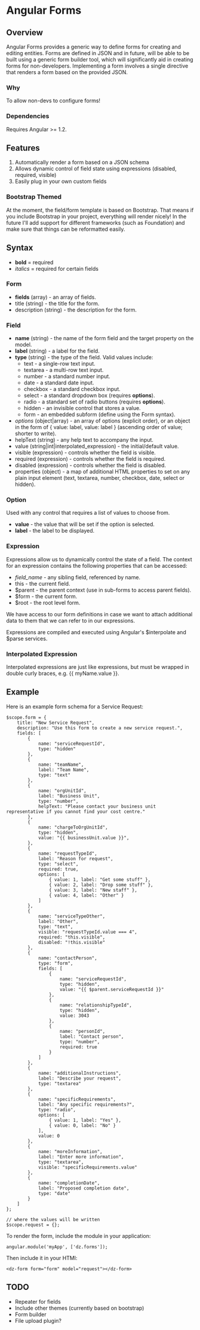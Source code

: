 Angular Forms
=============

Overview
--------

Angular Forms provides a generic way to define forms for creating and editing entities. Forms are defined in JSON and in future, will be able to be built using a generic form builder tool, which will significantly aid in creating forms for non-developers. Implementing a form involves a single directive that renders a form based on the provided JSON.

### Why

To allow non-devs to configure forms!

### Dependencies

Requires Angular >= 1.2.

Features
--------

1. Automatically render a form based on a JSON schema
2. Allows dynamic control of field state using expressions (disabled, required, visible)
3. Easily plug in your own custom fields

### Bootstrap Themed

At the moment, the field/form template is based on Bootstrap. That means if you include Bootstrap in your project,
everything will render nicely! In the future I'll add support for different frameworks (such as Foundation) and
make sure that things can be reformatted easily.

Syntax
------

- **bold** = required
- *italics* = required for certain fields

### Form

- **fields** (array) - an array of fields.
- title (string) - the title for the form.
- description (string) - the description for the form.

### Field

- **name** (string) - the name of the form field and the target property on the model.
- **label** (string) - a label for the field.
- **type** (string) - the type of the field. Valid values include:
    - text - a single-row text input.
    - textarea - a multi-row text input.
    - number - a standard number input.
    - date - a standard date input.
    - checkbox - a standard checkbox input.
    - select - a standard dropdown box (requires **options**).
    - radio - a standard set of radio buttons (requires **options**).
    - hidden - an invisible control that stores a value.
    - form - an embedded subform (define using the Form syntax).
- *options* (object|array) - an array of options (explicit order), or an object in the form of { value: label, value: label } (ascending order of value; shorter to write).
- helpText (string) - any help text to accompany the input.
- value (string|int|interpolated_expression) - the initial/default value.
- visible (expression) - controls whether the field is visible.
- required (expression) - controls whether the field is required.
- disabled (expression) - controls whether the field is disabled.
- properties (object) - a map of additional HTML properties to set on any plain input element (text, textarea, number, checkbox, date, select or hidden).

### Option

Used with any control that requires a list of values to choose from.

- **value** - the value that will be set if the option is selected.
- **label** - the label to be displayed.

### Expression

Expressions allow us to dynamically control the state of a field.
The context for an expression contains the following properties that can be accessed:

- *field_name* - any sibling field, referenced by name.
- this - the current field.
- $parent - the parent context (use in sub-forms to access parent fields).
- $form - the current form.
- $root - the root level form.

We have access to our form definitions in case we want to
attach additional data to them that we can refer to in our expressions.

Expressions are compiled and executed using Angular's $interpolate and $parse services.

### Interpolated Expression

Interpolated expressions are just like expressions, but must be wrapped
in double curly braces, e.g. {{ myName.value }}.

Example
-------

Here is an example form schema for a Service Request:

    $scope.form = {
        title: "New Service Request",
        description: "Use this form to create a new service request.",
        fields: [
            {
                name: "serviceRequestId",
                type: "hidden"
            },
            {
                name: "teamName",
                label: "Team Name",
                type: "text"
            },
            {
                name: "orgUnitId",
                label: "Business Unit",
                type: "number",
                helpText: "Please contact your business unit representative if you cannot find your cost centre."
            },
            {
                name: "chargeToOrgUnitId",
                type: "hidden",
                value: "{{ businessUnit.value }}",
            },
            {
                name: "requestTypeId",
                label: "Reason for request",
                type: "select",
                required: true,
                options: [
                    { value: 1, label: "Get some stuff" },
                    { value: 2, label: "Drop some stuff" },
                    { value: 3, label: "New staff" },
                    { value: 4, label: "Other" }
                ]
            },
            {
                name: "serviceTypeOther",
                label: "Other",
                type: "text",
                visible: "requestTypeId.value === 4",
                required: "this.visible",
                disabled: "!this.visible"
            },
            {
                name: "contactPerson",
                type: "form",
                fields: [
                    {
                        name: "serviceRequestId",
                        type: "hidden",
                        value: "{{ $parent.serviceRequestId }}"
                    },
                    {
                        name: "relationshipTypeId",
                        type: "hidden",
                        value: 3043
                    },
                    {
                        name: "personId",
                        label: "Contact person",
                        type: "number",
                        required: true
                    }
                ]
            },
            {
                name: "additionalInstructions",
                label: "Describe your request",
                type: "textarea"
            },
            {
                name: "specificRequirements",
                label: "Any specific requirements?",
                type: "radio",
                options: [
                    { value: 1, label: "Yes" },
                    { value: 0, label: "No" }
                ],
                value: 0
            },
            {
                name: "moreInformation",
                label: "Enter more information",
                type: "textarea",
                visible: "specificRequirements.value"
            },
            {
                name: "completionDate",
                label: "Proposed completion date",
                type: "date"
            }
        ]
    };

    // where the values will be written
    $scope.request = {};

To render the form, include the module in your application:

    angular.module('myApp', ['dz.forms']);

Then include it in your HTMl:

    <dz-form form="form" model="request"></dz-form>


TODO
----

- Repeater for fields
- Include other themes (currently based on bootstrap)
- Form builder
- File upload plugin?